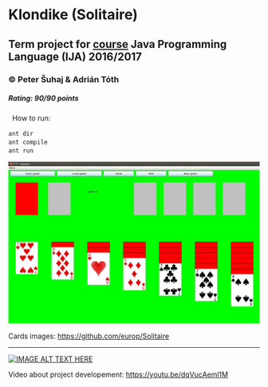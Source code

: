# Klondike (Solitaire)
## Term project for [course](https://www.fit.vutbr.cz/study/courses/index.php.en?id=11446) Java Programming Language (IJA) 2016/2017
### © Peter Šuhaj & Adrián Tóth
##### Rating: 90/90 points
&nbsp;
How to run:
~~~sh
ant dir
ant compile
ant run
~~~
![Image of Solitaire](https://github.com/peter2141/Solitaire-IJA/blob/master/Solitaire.png)

Cards images: https://github.com/europ/Solitaire



---
[![IMAGE ALT TEXT HERE](http://img.youtube.com/vi/dqVucAeml1M/0.jpg)](http://www.youtube.com/watch?v=dqVucAeml1M)

Video about project developement: https://youtu.be/dqVucAeml1M
